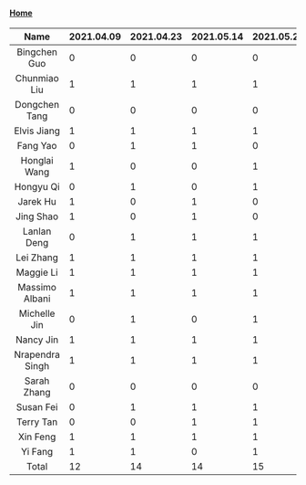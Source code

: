 #### [Home](https://eshtmc.github.io/)    

|      Name       | 2021.04.09 | 2021.04.23 | 2021.05.14 | 2021.05.21 | 2021.06.04 | 2021.06.25 | 2021.07.09 |
| :-------------: | :--------- | ---------- | ---------- | ---------- | ---------- | ---------- | ---------- |
|  Bingchen Guo   | 0          | 0          | 0          | 0          | 0          | 0          | 0          |
|  Chunmiao Liu   | 1          | 1          | 1          | 1          | 0          | 1          | 1          |
|  Dongchen Tang  | 0          | 0          | 0          | 0          | 0          | 0          | 0          |
|   Elvis Jiang   | 1          | 1          | 1          | 1          | 1          | 1          | 1          |
|    Fang Yao     | 0          | 1          | 1          | 0          | 1          | 1          | 0          |
|  Honglai Wang   | 1          | 0          | 0          | 1          | 0          | 1          | 0          |
|    Hongyu Qi    | 0          | 1          | 0          | 1          | 0          | 1          | 0          |
|    Jarek Hu     | 1          | 0          | 1          | 0          | 0          | 1          | 0          |
|    Jing Shao    | 1          | 0          | 1          | 0          | 0          | 1          | 0          |
|   Lanlan Deng   | 0          | 1          | 1          | 1          | 0          | 0          | 1          |
|    Lei Zhang    | 1          | 1          | 1          | 1          | 0          | 0          | 0          |
|    Maggie Li    | 1          | 1          | 1          | 1          | 1          | 1          | 0          |
| Massimo Albani  | 1          | 1          | 1          | 1          | 1          | 0          | 1          |
|  Michelle Jin   | 0          | 1          | 0          | 1          | 0          | 1          | 1          |
|    Nancy Jin    | 1          | 1          | 1          | 1          | 0          | 1          | 1          |
| Nrapendra Singh | 1          | 1          | 1          | 1          | 1          | 1          | 1          |
|   Sarah Zhang   | 0          | 0          | 0          | 0          | 0          | 1          | 0          |
|    Susan Fei    | 0          | 1          | 1          | 1          | 1          | 0          | 1          |
|    Terry Tan    | 0          | 0          | 1          | 1          | 1          | 1          | 1          |
|    Xin Feng     | 1          | 1          | 1          | 1          | 1          | 1          | 1          |
|     Yi Fang     | 1          | 1          | 0          | 1          | 1          | 1          | 0          |
|      Total      | 12         | 14         | 14         | 15         | 9          | 15         | 10          |
